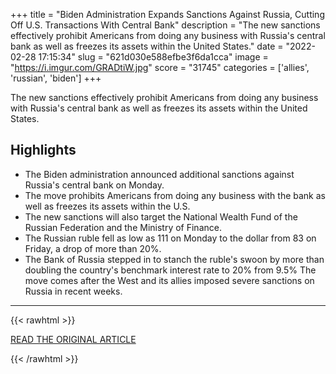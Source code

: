 +++
title = "Biden Administration Expands Sanctions Against Russia, Cutting Off U.S. Transactions With Central Bank"
description = "The new sanctions effectively prohibit Americans from doing any business with Russia's central bank as well as freezes its assets within the United States."
date = "2022-02-28 17:15:34"
slug = "621d030e588efbe3f6da1cca"
image = "https://i.imgur.com/GRADtiW.jpg"
score = "31745"
categories = ['allies', 'russian', 'biden']
+++

The new sanctions effectively prohibit Americans from doing any business with Russia's central bank as well as freezes its assets within the United States.

## Highlights

- The Biden administration announced additional sanctions against Russia's central bank on Monday.
- The move prohibits Americans from doing any business with the bank as well as freezes its assets within the U.S.
- The new sanctions will also target the National Wealth Fund of the Russian Federation and the Ministry of Finance.
- The Russian ruble fell as low as 111 on Monday to the dollar from 83 on Friday, a drop of more than 20%.
- The Bank of Russia stepped in to stanch the ruble's swoon by more than doubling the country's benchmark interest rate to 20% from 9.5% The move comes after the West and its allies imposed severe sanctions on Russia in recent weeks.

---

{{< rawhtml >}}
  <p class="article-category">
    <a target="_blank" href="https://www.cnbc.com/2022/02/28/biden-administration-expands-russia-sanctions-cuts-off-us-transactions-with-central-bank.html">READ THE ORIGINAL ARTICLE</a>
  </p>
{{< /rawhtml >}}
